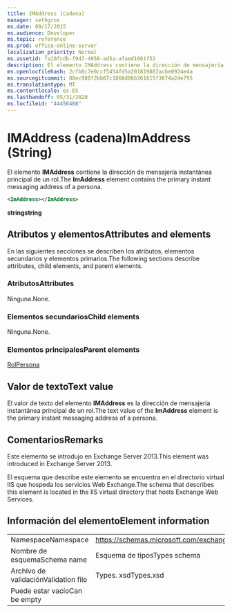 ```yaml
---
title: IMAddress (cadena)
manager: sethgros
ms.date: 09/17/2015
ms.audience: Developer
ms.topic: reference
ms.prod: office-online-server
localization_priority: Normal
ms.assetid: fa10fcdb-f947-4958-ad5a-afaed1661f52
description: El elemento IMAddress contiene la dirección de mensajería instantánea principal de un rol.
ms.openlocfilehash: 2cfb8c7e0ccf5454fd5a201819882acbe0924e4a
ms.sourcegitcommit: 88ec988f2bb67c1866d06b361615f3674a24e795
ms.translationtype: MT
ms.contentlocale: es-ES
ms.lasthandoff: 05/31/2020
ms.locfileid: "44456468"
---
```

# <a name="imaddress-string"></a><span data-ttu-id="0dd2f-103">IMAddress (cadena)</span><span class="sxs-lookup"><span data-stu-id="0dd2f-103">ImAddress (String)</span></span>

<span data-ttu-id="0dd2f-104">El elemento **IMAddress** contiene la dirección de mensajería instantánea principal de un rol.</span><span class="sxs-lookup"><span data-stu-id="0dd2f-104">The **ImAddress** element contains the primary instant messaging address of a persona.</span></span> 
  
```XML
<ImAddress></ImAddress>
```

 <span data-ttu-id="0dd2f-105">**string**</span><span class="sxs-lookup"><span data-stu-id="0dd2f-105">**string**</span></span>
## <a name="attributes-and-elements"></a><span data-ttu-id="0dd2f-106">Atributos y elementos</span><span class="sxs-lookup"><span data-stu-id="0dd2f-106">Attributes and elements</span></span>

<span data-ttu-id="0dd2f-107">En las siguientes secciones se describen los atributos, elementos secundarios y elementos primarios.</span><span class="sxs-lookup"><span data-stu-id="0dd2f-107">The following sections describe attributes, child elements, and parent elements.</span></span>
  
### <a name="attributes"></a><span data-ttu-id="0dd2f-108">Atributos</span><span class="sxs-lookup"><span data-stu-id="0dd2f-108">Attributes</span></span>

<span data-ttu-id="0dd2f-109">Ninguna.</span><span class="sxs-lookup"><span data-stu-id="0dd2f-109">None.</span></span>
  
### <a name="child-elements"></a><span data-ttu-id="0dd2f-110">Elementos secundarios</span><span class="sxs-lookup"><span data-stu-id="0dd2f-110">Child elements</span></span>

<span data-ttu-id="0dd2f-111">Ninguna.</span><span class="sxs-lookup"><span data-stu-id="0dd2f-111">None.</span></span>
  
### <a name="parent-elements"></a><span data-ttu-id="0dd2f-112">Elementos principales</span><span class="sxs-lookup"><span data-stu-id="0dd2f-112">Parent elements</span></span>

[<span data-ttu-id="0dd2f-113">Rol</span><span class="sxs-lookup"><span data-stu-id="0dd2f-113">Persona</span></span>](persona.md)
  
## <a name="text-value"></a><span data-ttu-id="0dd2f-114">Valor de texto</span><span class="sxs-lookup"><span data-stu-id="0dd2f-114">Text value</span></span>

<span data-ttu-id="0dd2f-115">El valor de texto del elemento **IMAddress** es la dirección de mensajería instantánea principal de un rol.</span><span class="sxs-lookup"><span data-stu-id="0dd2f-115">The text value of the **ImAddress** element is the primary instant messaging address of a persona.</span></span> 
  
## <a name="remarks"></a><span data-ttu-id="0dd2f-116">Comentarios</span><span class="sxs-lookup"><span data-stu-id="0dd2f-116">Remarks</span></span>

<span data-ttu-id="0dd2f-117">Este elemento se introdujo en Exchange Server 2013.</span><span class="sxs-lookup"><span data-stu-id="0dd2f-117">This element was introduced in Exchange Server 2013.</span></span>
  
<span data-ttu-id="0dd2f-118">El esquema que describe este elemento se encuentra en el directorio virtual IIS que hospeda los servicios Web Exchange.</span><span class="sxs-lookup"><span data-stu-id="0dd2f-118">The schema that describes this element is located in the IIS virtual directory that hosts Exchange Web Services.</span></span>
  
## <a name="element-information"></a><span data-ttu-id="0dd2f-119">Información del elemento</span><span class="sxs-lookup"><span data-stu-id="0dd2f-119">Element information</span></span>

|||
|:-----|:-----|
|<span data-ttu-id="0dd2f-120">Namespace</span><span class="sxs-lookup"><span data-stu-id="0dd2f-120">Namespace</span></span>  <br/> |https://schemas.microsoft.com/exchange/services/2006/types  <br/> |
|<span data-ttu-id="0dd2f-121">Nombre de esquema</span><span class="sxs-lookup"><span data-stu-id="0dd2f-121">Schema name</span></span>  <br/> |<span data-ttu-id="0dd2f-122">Esquema de tipos</span><span class="sxs-lookup"><span data-stu-id="0dd2f-122">Types schema</span></span>  <br/> |
|<span data-ttu-id="0dd2f-123">Archivo de validación</span><span class="sxs-lookup"><span data-stu-id="0dd2f-123">Validation file</span></span>  <br/> |<span data-ttu-id="0dd2f-124">Types. xsd</span><span class="sxs-lookup"><span data-stu-id="0dd2f-124">Types.xsd</span></span>  <br/> |
|<span data-ttu-id="0dd2f-125">Puede estar vacío</span><span class="sxs-lookup"><span data-stu-id="0dd2f-125">Can be empty</span></span>  <br/> ||
   

